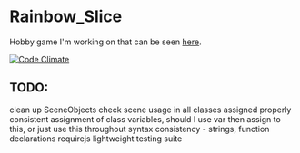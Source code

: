 Rainbow_Slice
=============

Hobby game I'm working on that can be seen [here](http://www.rainbowslice.com).

[![Code Climate](https://codeclimate.com/github/SimonHFrost/Rainbow_Slice.png)](https://codeclimate.com/github/SimonHFrost/Rainbow_Slice)

TODO:
-----

clean up SceneObjects
check scene usage in all classes assigned properly
consistent assignment of class variables, should I use var then assign to this, or just use this throughout
syntax consistency - strings, function declarations
requirejs
lightweight testing suite
